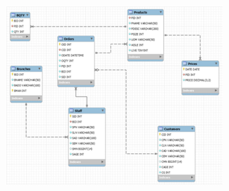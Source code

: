




<h1 align="center"><img src="https://github.com/mzmacaulaydb/stock/blob/884b1983d488bd89aaa7ec92969b670e38508df9/ERD.JPG"></h1>
<p align="center">

